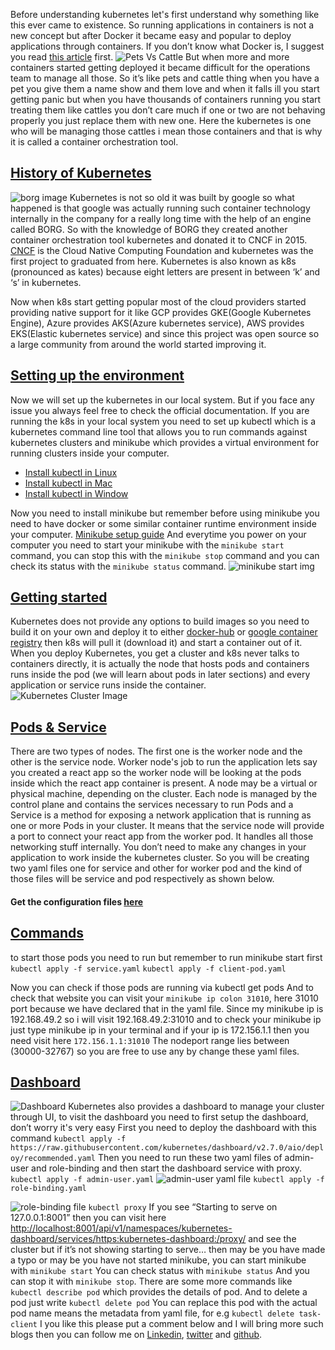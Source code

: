 Before understanding kubernetes let's first understand why something like this ever came to existence. So running applications in containers is not a new concept but after Docker it became easy and popular to deploy applications through containers. If you don’t know what Docker is, I suggest you read [this article](https://dev.to/keshavcodex/what-is-docker-2o49) first.
![Pets Vs Cattle](https://miro.medium.com/v2/resize:fit:1200/1*FfjAeWA69BaoaaDfQRnPjQ.png)
But when more and more containers started getting deployed it became difficult for the operations team to manage all those. So it’s like pets and cattle thing when you have a pet you give them a name show and them love and when it falls ill you start getting panic but when you have thousands of containers running you start treating them like cattles you don’t care much if one or two are not behaving properly you just replace them with new one. Here the kubernetes is one who will be managing those cattles i mean those containers and that is why it is called a container orchestration tool. 

## <u>History of Kubernetes</u>
![borg image](https://s3-eu-west-1.amazonaws.com/risingstack-resources/History+of+Kubernetes/borg-omega-and-kubernetes.jpg)
Kubernetes is not so old it was built by google so what happened is that google was actually running such container technology internally in the company for a really long time with the help of an engine called BORG. So with the knowledge of BORG they created another container orchestration tool kubernetes and donated it to CNCF in 2015.
[CNCF](https://landscape.cncf.io/) is the Cloud Native Computing Foundation and kubernetes was the first project to graduated from here. Kubernetes is also known as k8s (pronounced as kates) because eight letters are present in between ‘k’ and ‘s’ in kubernetes.

Now when k8s start getting popular most of the cloud providers started providing native support for it like GCP provides GKE(Google Kubernetes Engine), Azure provides AKS(Azure kubernetes service), AWS provides EKS(Elastic kubernetes service) and since this project was open source so a large community from around the world started improving it.

## <u>Setting up the environment</u>
Now we will set up the kubernetes in our local system. But if you face any issue you always feel free to check the official documentation.
If you are running the k8s in your local system you need to set up kubectl which is a kubernetes command line tool that allows you to run commands against kubernetes clusters and minikube which provides a virtual environment for running clusters inside your computer.

- [Install kubectl in Linux](https://kubernetes.io/docs/tasks/tools/install-kubectl-linux/)
- [Install kubectl in Mac](https://kubernetes.io/docs/tasks/tools/install-kubectl-macos/)
- [Install kubectl in Window](https://kubernetes.io/docs/tasks/tools/install-kubectl-windows/) 

Now you need to install minikube but remember before using minikube you need to have docker or some similar container runtime environment inside your computer.
[Minikube setup guide](https://minikube.sigs.k8s.io/docs/start/)
And everytime you power on your computer you need to start your minikube with the `minikube start` command, you can stop this with the `minikube stop` command and you can check its status with the `minikube status` command.
![minikube start img](https://dev-to-uploads.s3.amazonaws.com/uploads/articles/hnnztycny5qks1h6pxph.png)

## <u>Getting started</u>
Kubernetes does not provide any options to build images so you need to build it on your own and deploy it to either [docker-hub](https://hub.docker.com) or [google container registry](https://cloud.google.com/container-registry) then k8s will pull it (download it) and start a container out of it.
When you deploy Kubernetes, you get a cluster and k8s never talks to containers directly, it is actually the node that hosts pods and containers runs inside the pod (we will learn about pods in later sections) and every application or service runs inside the container.
![Kubernetes Cluster Image](https://d33wubrfki0l68.cloudfront.net/2475489eaf20163ec0f54ddc1d92aa8d4c87c96b/e7c81/images/docs/components-of-kubernetes.svg)

## <u>Pods & Service</u>
There are two types of nodes. The first one is the worker node and the other is the service node.
Worker node's job to run the application lets say you created a react app so the worker node will be looking at the pods inside which the react app container is present. A node may be a virtual or physical machine, depending on the cluster. Each node is managed by the control plane and contains the services necessary to run Pods and a Service is a method for exposing a network application that is running as one or more Pods in your cluster. It means that the service node will provide a port to connect your react app from the worker pod. It handles all those networking stuff internally. You don’t need to make any changes in your application to work inside the kubernetes cluster.
So you will be creating two yaml files one for service and other for worker pod and the kind of those files will be service and pod respectively as shown below.
#### Get the configuration files [here](https://github.com/keshavcodex/k8s-blog/tree/main/k8s-for-beginner)
## <u>Commands</u>
to start those pods you need to run but remember to run minikube start first
`kubectl apply -f service.yaml`
`kubectl apply -f client-pod.yaml`

Now you can check if those pods are running via 
kubectl get pods 
And to check that website you can visit your `minikube ip colon 31010`, here 31010 port because we have declared that in the yaml file.
Since my minikube ip is 192.168.49.2 so i will visit 192.168.49.2:31010 and to check your minikube ip just type minikube ip in your terminal and if your ip is 172.156.1.1 then you need visit here `172.156.1.1:31010`
The nodeport range lies between (30000-32767) so you are free to use any by change these yaml files.

## <u>Dashboard</u>
![Dashboard](https://d33wubrfki0l68.cloudfront.net/349824f68836152722dab89465835e604719caea/6e0b7/images/docs/ui-dashboard.png)
Kubernetes also provides a dashboard to manage your cluster through UI, to visit the dashboard you need to first setup the dashboard, don’t worry it's very easy
First you need to deploy the dashboard with this command
`kubectl apply -f https://raw.githubusercontent.com/kubernetes/dashboard/v2.7.0/aio/deploy/recommended.yaml`
Then you need to run these two yaml files of admin-user and role-binding and then start the dashboard service with proxy.
`kubectl apply -f admin-user.yaml`
![admin-user yaml file](https://dev-to-uploads.s3.amazonaws.com/uploads/articles/nj2xhvcfeu1iwy6rtjeg.png)
`kubectl apply -f role-binding.yaml`

![role-binding file](https://dev-to-uploads.s3.amazonaws.com/uploads/articles/us9vx7zv8s7mwheuyxit.png)
`kubectl proxy`
If you see “Starting to serve on 127.0.0.1:8001” then you can visit here [http://localhost:8001/api/v1/namespaces/kubernetes-dashboard/services/https:kubernetes-dashboard:/proxy/](http://localhost:8001/api/v1/namespaces/kubernetes-dashboard/services/https:kubernetes-dashboard:/proxy/)
and see the cluster but if it’s not showing starting to serve… then may be you have made a typo or may be you have not started minikube, you can start minikube with `minikube start`
You can check status with `minikube status`
And you can stop it with
`minikube stop`.
There are some more commands like `kubectl describe pod` which provides the details of pod.
And to delete a pod just write `kubectl delete pod`
You can replace this pod with the actual pod name means the metadata from yaml file, for e.g `kubectl delete task-client`
I you like this please put a comment below and I will bring more such blogs then you can follow me on [Linkedin](https://www.linkedin.com/in/keshavcodex), [twitter](https://twitter.com/keshavcodex/) and [github](https://github.com/keshavcodex). 
